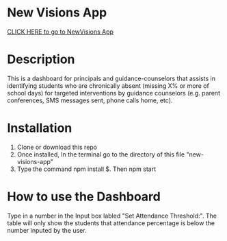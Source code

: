 # New Visions App  
[CLICK HERE to go to NewVisions App](https://new-visions-app.herokuapp.com)

# Description
This is a dashboard for principals and guidance-counselors  that assists in identifying students who are chronically
absent (missing X% or more of school days) for targeted interventions by guidance counselors
(e.g. parent conferences, SMS messages sent, phone calls home, etc).


# Installation
1. Clone or download this repo 
2. Once installed, In the terminal go to the directory of this file "new-visions-app" 
3. Type the command npm install
$. Then npm start

# How to use the Dashboard
Type in a number in the Input box labled "Set Attendance Threshold:". The table will only show the students that  attendance percentage is below the number inputed by the user.
